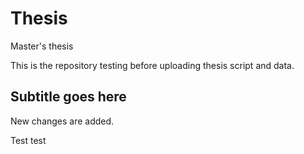 # Thesis
Master's thesis

This is the repository testing before uploading thesis script and data. 

## Subtitle goes here 
New changes are added. 

Test test
